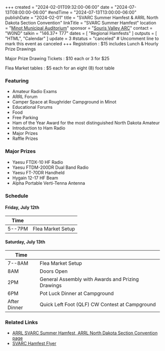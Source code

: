 +++
created = "2024-02-01T09:32:00-06:00"
date = "2024-07-13T08:00:00-06:00"
#endTime = "2024-07-13T13:00:00-06:00"
publishDate = "2024-02-01"
title = "SVARC Summer Hamfest & ARRL North Dakota Section Convention"
linkTitle = "SVARC Summer Hamfest"
location = "[Minot Municipal Auditorium](https://goo.gl/maps/Ts5FfTsvvGH22Fto6)"
sponsor = "[Souris Valley ARC](http://www.k0ajw.com)"
contact = "W0ND"
talkin = "146.37+ T77"
dates = [ "Regional Hamfests" ]
outputs = [ "HTML", "Calendar" ]
update = 3
#status = "canceled"	# Uncomment line to mark this event as canceled	
+++
Registration
: $15 includes Lunch & Hourly Prize Drawings

Major Prize Drawing Tickets
: $10 each or 3 for $25 

Flea Market tables
:  $5 each for an eight (8) foot table 

### Featuring

* Amateur Radio Exams
* ARRL Forum
* Camper Space at Roughrider Campground in Minot 
* Educational Forums
* Food
* Free Parking
* Ham of the Year  Award for the most distinguished North Dakota Amateur 
* Introduction to Ham Radio
* Major Prizes
* Raffle Prizes

### Major Prizes

* Yaesu FTDX-10 HF Radio
* Yaesu FTDM-200DR Dual Band Radio
* Yaesu FT-70DR Handheld
* Hygain 12-17 HF Beam
* Alpha Portable Verti-Tenna Antenna

### Schedule

#### Friday, July 12th

| Time |      |
| ---- | ---- |
| 5--7PM | Flea Market Setup |

#### Saturday, July 13th

| Time |      |
| ---- | ---- |
| 7--8AM | Flea Market Setup |
| 8AM  | Doors Open |
| 2PM  | General Assembly with Awards and Prizing Drawings |
| 6PM  | Pot Luck Dinner at Campground |
| After Dinner | Quick Left Foot (QLF) CW Contest at Campground |

### Related Links

* [ARRL SVARC Summer Hamfest, ARRL North Dakota Section Convention page](http://www.arrl.org/hamfests/svarc-summer-hamfest-arrl-north-dakota-section-convention)
* [SVARC Hamfest Flyer](http://www.k0ajw.com/images/2024%20Hamfest%20Flyer.pdf)
